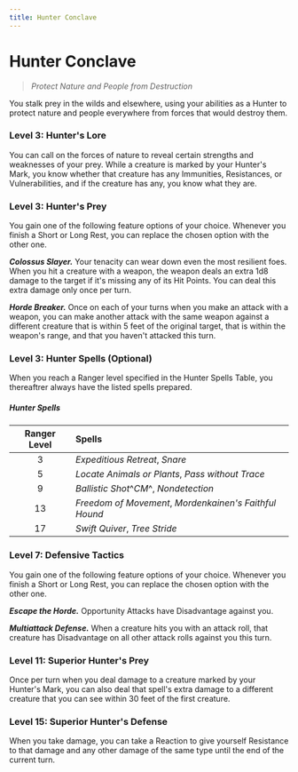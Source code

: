 ```yaml
---
title: Hunter Conclave
---
```


# Hunter Conclave

> *Protect Nature and People from Destruction*

You stalk prey in the wilds and elsewhere, using your abilities as a Hunter to protect nature and people everywhere from forces that would destroy them.

### Level 3: Hunter's Lore

You can call on the forces of nature to reveal certain strengths and weaknesses of your prey. While a creature is marked by your Hunter's Mark, you know whether that creature has any Immunities, Resistances, or Vulnerabilities, and if the creature has any, you know what they are.

### Level 3: Hunter's Prey

You gain one of the following feature options of your choice. Whenever you finish a Short or Long Rest, you can replace the chosen option with the other one.

***Colossus Slayer.*** Your tenacity can wear down even the most resilient foes. When you hit a creature with a weapon, the weapon deals an extra 1d8 damage to the target if it's missing any of its Hit Points. You can deal this extra damage only once per turn.

***Horde Breaker.*** Once on each of your turns when you make an attack with a weapon, you can make another attack with the same weapon against a different creature that is within 5 feet of the original target, that is within the weapon's range, and that you haven't attacked this turn.

### Level 3: Hunter Spells (Optional)

When you reach a Ranger level specified in the Hunter Spells Table, you thereaftrer always have the listed spells prepared.

##### Hunter Spells

| Ranger Level | Spells |
|:---:|:---|
| 3 | *Expeditious Retreat*, *Snare*  |
| 5 | *Locate Animals or Plants*, *Pass without Trace* |
| 9 | *Ballistic Shot*^*CM*^, *Nondetection*  |
| 13 | *Freedom of Movement*, *Mordenkainen's Faithful Hound* | 
| 17 | *Swift Quiver*, *Tree Stride* |

### Level 7: Defensive Tactics

You gain one of the following feature options of your choice. Whenever you finish a Short or Long Rest, you can replace the chosen option with the other one.

***Escape the Horde.*** Opportunity Attacks have Disadvantage against you.

***Multiattack Defense.*** When a creature hits you with an attack roll, that creature has Disadvantage on all other attack rolls against you this turn.

### Level 11: Superior Hunter's Prey

Once per turn when you deal damage to a creature marked by your Hunter's Mark, you can also deal that spell's extra damage to a different creature that you can see within 30 feet of the first creature.

### Level 15: Superior Hunter's Defense

When you take damage, you can take a Reaction to give yourself Resistance to that damage and any other damage of the same type until the end of the current turn.